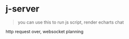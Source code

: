 # j-server
>  you can use this to run js script, render echarts chat

http request over,  websocket planning
